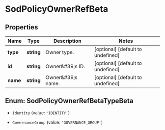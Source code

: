 # SodPolicyOwnerRefBeta

## Properties

Name | Type | Description | Notes
------------ | ------------- | ------------- | -------------
**type** | **string** | Owner type. | [optional] [default to undefined]
**id** | **string** | Owner\&#39;s ID. | [optional] [default to undefined]
**name** | **string** | Owner\&#39;s name. | [optional] [default to undefined]



## Enum: SodPolicyOwnerRefBetaTypeBeta


* `Identity` (value: `'IDENTITY'`)

* `GovernanceGroup` (value: `'GOVERNANCE_GROUP'`)



